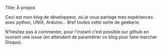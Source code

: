 Title: À propos

Ceci est mon blog de développeur, où je vous partage mes expériences avec python, UNIX, Arduino... Bref toutes cette sorte de geekerie.

N'hésitez pas à commenter, pour l'instant c'est possible sur github en ouvrant une issue (en attendant de paramétrer ce blog pour faire marcher Disqus).
